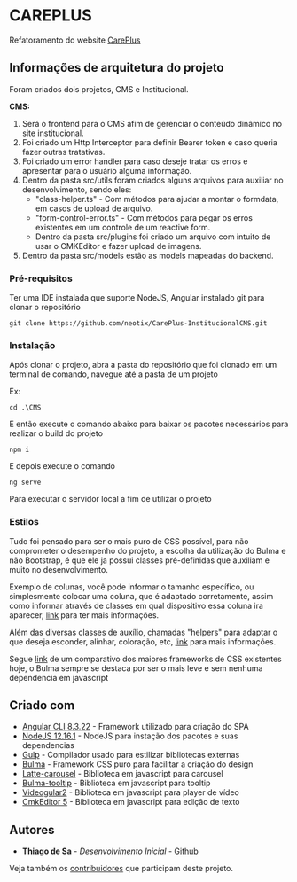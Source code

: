 # CAREPLUS

Refatoramento do website [CarePlus](https://www.careplus.com.br) 

## Informações de arquitetura do projeto

Foram criados dois projetos, CMS e Institucional.

**CMS:**  
1. Será o frontend para o CMS afim de gerenciar o conteúdo dinâmico no site institucional.  
2. Foi criado um Http Interceptor para definir Bearer token e caso queria fazer outras tratativas.  
3. Foi criado um error handler para caso deseje tratar os erros e apresentar para o usuário alguma informação.  
4. Dentro da pasta src/utils foram criados alguns arquivos para auxiliar no desenvolvimento, sendo eles:  
    - "class-helper.ts" - Com métodos para ajudar a montar o formdata, em casos de upload de arquivo.  
    - "form-control-error.ts" - Com métodos para pegar os erros existentes em um controle de um reactive form.  
    - Dentro da pasta src/plugins foi criado um arquivo com intuito de usar o CMKEditor e fazer upload de imagens.  
5. Dentro da pasta src/models estão as models mapeadas do backend.  
  

### Pré-requisitos

Ter uma IDE instalada que suporte NodeJS, Angular instalado git para clonar o repositório

```
git clone https://github.com/neotix/CarePlus-InstitucionalCMS.git
```

### Instalação

Após clonar o projeto, abra a pasta do repositório que foi clonado em um terminal de comando, navegue até a pasta de um projeto

Ex:

```
cd .\CMS
```

E então execute o comando abaixo para baixar os pacotes necessários para realizar o build do projeto

```
npm i
```

E depois execute o comando

```
ng serve
```

Para executar o servidor local a fim de utilizar o projeto

### Estilos

Tudo foi pensado para ser o mais puro de CSS possível, para não comprometer o desempenho do projeto, a escolha da utilização do Bulma e não Bootstrap, é que ele ja possui classes pré-definidas que auxiliam e muito no desenvolvimento.

Exemplo de colunas, você pode informar o tamanho específico, ou simplesmente colocar uma coluna, que é adaptado corretamente, assim como informar através de classes em qual dispositivo essa coluna ira aparecer, [link](https://bulma.io/documentation/columns/basics/) para ter mais informações.

Além das diversas classes de auxílio, chamadas "helpers" para adaptar o que deseja esconder, alinhar, coloração, etc, [link](https://bulma.io/documentation/modifiers/syntax/) para mais informações.

Segue [link](https://www.codeinwp.com/blog/bootstrap-vs-foundation-vs-bulma-vs-semantic-vs-uikit/) de um comparativo dos maiores frameworks de CSS existentes hoje, o Bulma sempre se destaca por ser o mais leve e sem nenhuma dependencia em javascript

## Criado com

* [Angular CLI 8.3.22](https://www.npmjs.com/package/@angular/cli/v/8.3.22) - Framework utilizado para criação do SPA
* [NodeJS 12.16.1](https://nodejs.org/en/) - NodeJS para instação dos pacotes e suas dependencias
* [Gulp](https://gulpjs.com) - Compilador usado para estilizar bibliotecas externas
* [Bulma](https://bulma.io) - Framework CSS puro para facilitar a criação do design
* [Latte-carousel](https://www.npmjs.com/package/latte-carousel) - Biblioteca em javascript para carousel
* [Bulma-tooltip](https://wikiki.github.io/elements/tooltip/) - Biblioteca em javascript para tooltip
* [Videogular2](https://www.npmjs.com/package/videogular2) - Biblioteca em javascript para player de vídeo
* [CmkEditor 5](https://ckeditor.com/ckeditor-5/) - Biblioteca em javascript para edição de texto

## Autores

* **Thiago de Sa** - *Desenvolvimento Inicial* - [Github](https://github.com/neotix-wendel-thiago)

Veja também os [contribuidores](https://github.com/neotix/CarePlus-InstitucionalCMS/contributors) que participam deste projeto.
